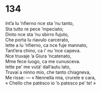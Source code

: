 # 134
  
lnt’a lu ’nﬁerno nce sta ’nu tanto,  
Sta tutto re pece ’mpeciato;  
Dinto nce sta ’nu sbirro fujuto,  
Che porta lu riavulo carcerato,  
Iette a lu ’nfierno, ca nce fuje mannato,  
Tant’era chino, ca i’ nu ’nce capeva.  
Nce truvaje ’a Giura ’ncatenato,  
Mme fece luogo, ca me cunusceva.  
Iette pe’ me vutà’ dall’autu lato,  
Truvai a ninno mio, che tanto chiagneva,  
Me risse: — « Nennella mia, crurele e cara,  
« Chello che patèsco io ’o patesco pe’ te! »
